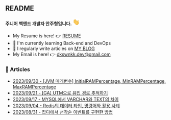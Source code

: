 
## README

#### 주니어 백엔드 개발자 안주형입니다. <img src="https://raw.githubusercontent.com/ABSphreak/ABSphreak/master/gifs/Hi.gif" width="22">
- My Resume is here! 👉 [RESUME](https://dkswnkk.notion.site/fdffe98cbe714c818dc1b009cca9b5ed?pvs=4)
- 🌱 I'm currently learning Back-end and DevOps
- 📝 I regularly write articles on [MY BLOG](https://dkswnkk.tistory.com/)
- My Email is here! 👉  dkswnkk.dev@gmail.com

### 📖 Articles

- [2023/09/30 - [JVM 매개변수] InitialRAMPercentage, MinRAMPercentage, MaxRAMPercentage](https://dkswnkk.tistory.com/716) <br/>
- [2023/09/21 - [GA] UTM으로 유입 경로 추적하기](https://dkswnkk.tistory.com/715) <br/>
- [2023/09/17 - MYSQL에서 VARCHAR와 TEXT의 차이](https://dkswnkk.tistory.com/714) <br/>
- [2023/09/04 - Redis의 데이터 타입, 명령어와 활용 사례](https://dkswnkk.tistory.com/713) <br/>
- [2023/08/31 - 잡다에서 선착순 이벤트를 구현한 방법](https://dkswnkk.tistory.com/712) <br/>
